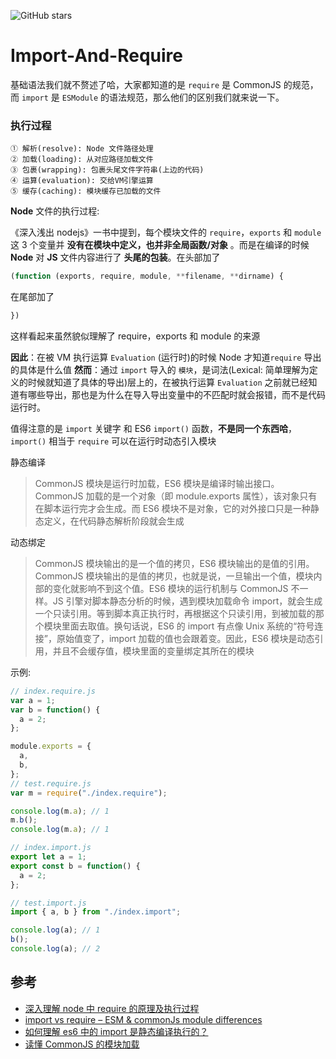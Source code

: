 ![GitHub stars](https://img.shields.io/github/stars/Gnotes/import-and-require?style=social)

# Import-And-Require

基础语法我们就不赘述了哈，大家都知道的是 `require` 是 CommonJS 的规范，而 `import` 是 `ESModule` 的语法规范，那么他们的区别我们就来说一下。

### 执行过程

```
① 解析(resolve): Node 文件路径处理
② 加载(loading): 从对应路径加载文件
③ 包裹(wrapping): 包裹头尾文件字符串(上边的代码)
④ 运算(evaluation): 交给VM引擎运算
⑤ 缓存(caching): 模块缓存已加载的文件
```

**Node** 文件的执行过程:

《深入浅出 nodejs》一书中提到，每个模块文件的 `require`，`exports` 和 `module` 这 3 个变量并 **没有在模块中定义，也并非全局函数/对象** 。而是在编译的时候 **Node** 对 **JS** 文件内容进行了 **头尾的包装**。在头部加了

```js
(function (exports, require, module, **filename, **dirname) {
```

在尾部加了

```js
})
```

这样看起来虽然貌似理解了 require，exports 和 module 的来源

**因此**：在被 VM 执行运算 `Evaluation` (运行时)的时候 Node 才知道`require` 导出的具体是什么值
**然而**：通过 `import` 导入的 `模块`，是词法(Lexical: 简单理解为定义的时候就知道了具体的导出)层上的，在被执行运算 `Evaluation` 之前就已经知道有哪些导出，那也是为什么在导入导出变量中的不匹配时就会报错，而不是代码运行时。

值得注意的是 `import` 关键字 和 ES6 `import()` 函数，**不是同一个东西哈**，`import()` 相当于 `require` 可以在运行时动态引入模块

静态编译

> CommonJS 模块是运行时加载，ES6 模块是编译时输出接口。CommonJS 加载的是一个对象（即 module.exports 属性），该对象只有在脚本运行完才会生成。而 ES6 模块不是对象，它的对外接口只是一种静态定义，在代码静态解析阶段就会生成

动态绑定

> CommonJS 模块输出的是一个值的拷贝，ES6 模块输出的是值的引用。CommonJS 模块输出的是值的拷贝，也就是说，一旦输出一个值，模块内部的变化就影响不到这个值。ES6 模块的运行机制与 CommonJS 不一样。JS 引擎对脚本静态分析的时候，遇到模块加载命令 import，就会生成一个只读引用。等到脚本真正执行时，再根据这个只读引用，到被加载的那个模块里面去取值。换句话说，ES6 的 import 有点像 Unix 系统的“符号连接”，原始值变了，import 加载的值也会跟着变。因此，ES6 模块是动态引用，并且不会缓存值，模块里面的变量绑定其所在的模块

示例:

```js
// index.require.js
var a = 1;
var b = function() {
  a = 2;
};

module.exports = {
  a,
  b,
};
// test.require.js
var m = require("./index.require");

console.log(m.a); // 1
m.b();
console.log(m.a); // 1
```

```js
// index.import.js
export let a = 1;
export const b = function() {
  a = 2;
};

// test.import.js
import { a, b } from "./index.import";

console.log(a); // 1
b();
console.log(a); // 2
```

## 参考

- [深入理解 node 中 require 的原理及执行过程](https://www.jianshu.com/p/609489e8c929)
- [import vs require – ESM & commonJs module differences](http://voidcanvas.com/import-vs-require/)
- [如何理解 es6 中的 import 是静态编译执行的？](https://www.zhihu.com/question/265631914/answer/296374199)
- [读懂 CommonJS 的模块加载](https://www.cnblogs.com/cherryvenus/p/9722304.html)
